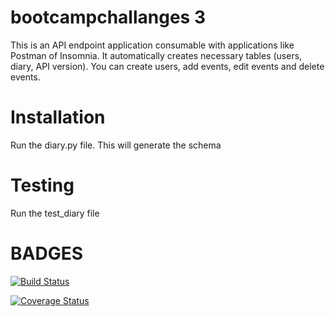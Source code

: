 # bootcampchallanges 3
This is an API endpoint application consumable with applications like Postman of Insomnia. It automatically creates necessary tables (users, diary, API version). You can create users, add events, edit events and delete events.

# Installation
Run the diary.py file. This will generate the schema

# Testing
Run the test_diary file

# BADGES

[![Build Status](https://travis-ci.org/BrianOtieno/bootcampchallanges.svg?branch=challange3)](https://travis-ci.org/BrianOtieno/bootcampchallanges)

[![Coverage Status](https://coveralls.io/repos/github/BrianOtieno/bootcampchallanges/badge.svg?branch=challange2)](https://coveralls.io/github/BrianOtieno/bootcampchallanges?branch=challange2)
